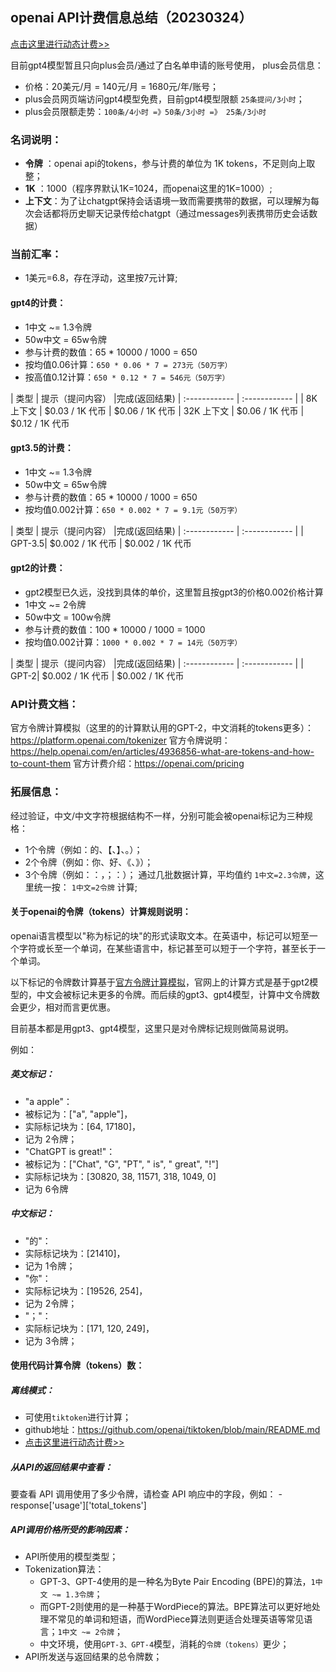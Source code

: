 ## openai API计费信息总结（20230324）

[点击这里进行动态计费>>](http://192.168.5.116:7861)

目前gpt4模型暂且只向plus会员/通过了白名单申请的账号使用，
plus会员信息：
- 价格：20美元/月 = 140元/月 = 1680元/年/账号；
- plus会员网页端访问gpt4模型免费，目前gpt4模型限额 `25条提问/3小时`；
- plus会员限额走势：`100条/4小时 =》50条/3小时 =》 25条/3小时`

### 名词说明：
- **令牌**  ：openai api的tokens，参与计费的单位为 1K tokens，不足则向上取整；
- **1K**	  ：1000（程序界默认1K=1024，而openai这里的1K=1000）;
- **上下文**：为了让chatgpt保持会话语境一致而需要携带的数据，可以理解为每次会话都将历史聊天记录传给chatgpt（通过messages列表携带历史会话数据）

### 当前汇率：
- 1美元=6.8，存在浮动，这里按7元计算;

#### gpt4的计费：
- 1中文 ~= 1.3令牌
- 50w中文 = 65w令牌
- 参与计费的数值：65 * 10000 / 1000 = 650
- 按均值0.06计算：`650 * 0.06 * 7 = 273元（50万字）`
- 按高值0.12计算：`650 * 0.12 * 7 = 546元（50万字）`

|  类型 | 提示（提问内容）  |完成(返回结果)
| :------------ | :------------ |
|  8K 上下文 |   $0.03 / 1K 代币 | $0.06 / 1K 代币
|  32K 上下文 | $0.06 / 1K 代币  | $0.12 / 1K 代币

#### gpt3.5的计费：
- 1中文 ~= 1.3令牌
- 50w中文 = 65w令牌
- 参与计费的数值：65 * 10000 / 1000 = 650
- 按均值0.002计算：`650 * 0.002 * 7 = 9.1元（50万字）`

|  类型 | 提示（提问内容）  |完成(返回结果)
| :------------ | :------------ |
|  GPT-3.5|   $0.002 / 1K 代币 | $0.002 / 1K 代币


#### gpt2的计费：
- gpt2模型已久远，没找到具体的单价，这里暂且按gpt3的价格0.002价格计算
- 1中文 ~= 2令牌
- 50w中文 = 100w令牌
- 参与计费的数值：100 * 10000 / 1000 = 1000
- 按均值0.002计算：`1000 * 0.002 * 7 = 14元（50万字）`

|  类型 | 提示（提问内容）  |完成(返回结果)
| :------------ | :------------ |
|  GPT-2|   $0.002 / 1K 代币 | $0.002 / 1K 代币


### API计费文档：
官方令牌计算模拟（这里的的计算默认用的GPT-2，中文消耗的tokens更多）：https://platform.openai.com/tokenizer
官方令牌说明：https://help.openai.com/en/articles/4936856-what-are-tokens-and-how-to-count-them
官方计费介绍：https://openai.com/pricing


### 拓展信息：
经过验证，中文/中文字符根据结构不一样，分别可能会被openai标记为三种规格：
- 1个令牌（例如：的、【、】、。）；
- 2个令牌（例如：你、好、《、》）；
- 3个令牌（例如：：，；：）；
通过几批数据计算，平均值约 `1中文=2.3令牌`，这里统一按： `1中文=2令牌` 计算;

#### 关于openai的令牌（tokens）计算规则说明：
openai语言模型以"称为标记的块"的形式读取文本。在英语中，标记可以短至一个字符或长至一个单词，在某些语言中，标记甚至可以短于一个字符，甚至长于一个单词。

以下标记的令牌数计算基于[官方令牌计算模拟](https://platform.openai.com/tokenizer)，官网上的计算方式是基于gpt2模型的，中文会被标记未更多的令牌。而后续的gpt3、gpt4模型，计算中文令牌数会更少，相对而言更优惠。

目前基本都是用gpt3、gpt4模型，这里只是对令牌标记规则做简易说明。

例如：
##### 英文标记：
- "a apple"：
 - 被标记为：["a", "apple"]，
 - 实际标记块为：[64, 17180]，
 - 记为 2令牌；
- "ChatGPT is great!"：
 - 被标记为：["Chat", "G", "PT", " is", " great", "!"]
 - 实际标记块为：[30820, 38, 11571, 318, 1049, 0]
 - 记为 6令牌

##### 中文标记：
- "的"：
 - 实际标记块为：[21410]，
 - 记为 1令牌；
- "你"：
 - 实际标记块为：[19526, 254]，
 - 记为 2令牌；
- "；"：
 - 实际标记块为：[171, 120, 249]，
 - 记为 3令牌；


#### 使用代码计算令牌（tokens）数：

##### 离线模式：
 - 可使用`tiktoken`进行计算；
- github地址：https://github.com/openai/tiktoken/blob/main/README.md
- [点击这里进行动态计费>>](http://192.168.5.116:7861)

##### 从API的返回结果中查看：
要查看 API 调用使用了多少令牌，请检查 API 响应中的字段，例如：
	- response['usage']['total_tokens']

##### API调用价格所受的影响因素：
- API所使用的模型类型；
 - Tokenization算法：
   - GPT-3、GPT-4使用的是一种名为Byte Pair Encoding (BPE)的算法，`1中文 ~= 1.3令牌`；
   - 而GPT-2则使用的是一种基于WordPiece的算法。BPE算法可以更好地处理不常见的单词和短语，而WordPiece算法则更适合处理英语等常见语言；`1中文 ~= 2令牌`；
   - 中文环境，使用`GPT-3、GPT-4`模型，消耗的`令牌（tokens）`更少；
- API所发送与返回结果的总令牌数；